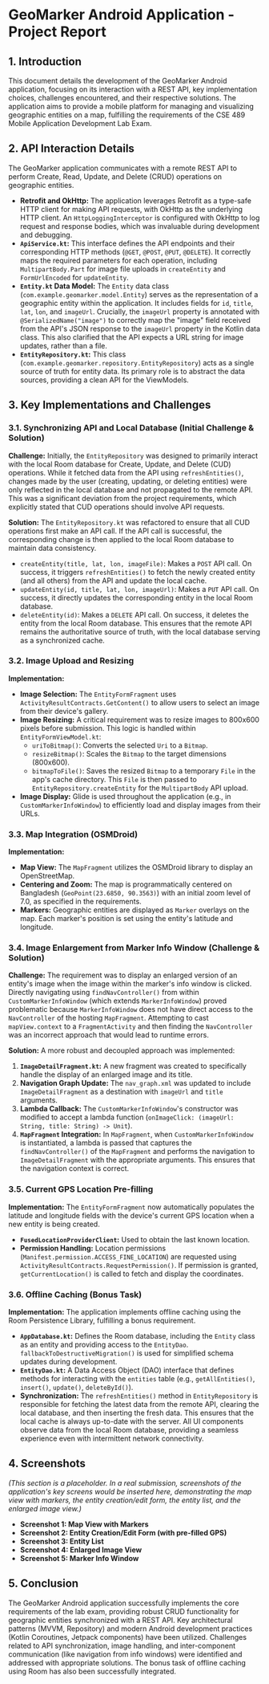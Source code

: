 # GeoMarker Android Application - Project Report

## 1. Introduction

This document details the development of the GeoMarker Android application, focusing on its interaction with a REST API, key implementation choices, challenges encountered, and their respective solutions. The application aims to provide a mobile platform for managing and visualizing geographic entities on a map, fulfilling the requirements of the CSE 489 Mobile Application Development Lab Exam.

## 2. API Interaction Details

The GeoMarker application communicates with a remote REST API to perform Create, Read, Update, and Delete (CRUD) operations on geographic entities.

*   **Retrofit and OkHttp:** The application leverages Retrofit as a type-safe HTTP client for making API requests, with OkHttp as the underlying HTTP client. An `HttpLoggingInterceptor` is configured with OkHttp to log request and response bodies, which was invaluable during development and debugging.
*   **`ApiService.kt`:** This interface defines the API endpoints and their corresponding HTTP methods (`@GET`, `@POST`, `@PUT`, `@DELETE`). It correctly maps the required parameters for each operation, including `MultipartBody.Part` for image file uploads in `createEntity` and `FormUrlEncoded` for `updateEntity`.
*   **`Entity.kt` Data Model:** The `Entity` data class (`com.example.geomarker.model.Entity`) serves as the representation of a geographic entity within the application. It includes fields for `id`, `title`, `lat`, `lon`, and `imageUrl`. Crucially, the `imageUrl` property is annotated with `@SerializedName("image")` to correctly map the "image" field received from the API's JSON response to the `imageUrl` property in the Kotlin data class. This also clarified that the API expects a URL string for image updates, rather than a file.
*   **`EntityRepository.kt`:** This class (`com.example.geomarker.repository.EntityRepository`) acts as a single source of truth for entity data. Its primary role is to abstract the data sources, providing a clean API for the ViewModels.

## 3. Key Implementations and Challenges

### 3.1. Synchronizing API and Local Database (Initial Challenge & Solution)

**Challenge:** Initially, the `EntityRepository` was designed to primarily interact with the local Room database for Create, Update, and Delete (CUD) operations. While it fetched data from the API using `refreshEntities()`, changes made by the user (creating, updating, or deleting entities) were only reflected in the local database and not propagated to the remote API. This was a significant deviation from the project requirements, which explicitly stated that CUD operations should involve API requests.

**Solution:** The `EntityRepository.kt` was refactored to ensure that all CUD operations first make an API call. If the API call is successful, the corresponding change is then applied to the local Room database to maintain data consistency.
*   `createEntity(title, lat, lon, imageFile)`: Makes a `POST` API call. On success, it triggers `refreshEntities()` to fetch the newly created entity (and all others) from the API and update the local cache.
*   `updateEntity(id, title, lat, lon, imageUrl)`: Makes a `PUT` API call. On success, it directly updates the corresponding entity in the local Room database.
*   `deleteEntity(id)`: Makes a `DELETE` API call. On success, it deletes the entity from the local Room database.
This ensures that the remote API remains the authoritative source of truth, with the local database serving as a synchronized cache.

### 3.2. Image Upload and Resizing

**Implementation:**
*   **Image Selection:** The `EntityFormFragment` uses `ActivityResultContracts.GetContent()` to allow users to select an image from their device's gallery.
*   **Image Resizing:** A critical requirement was to resize images to 800x600 pixels before submission. This logic is handled within `EntityFormViewModel.kt`:
    *   `uriToBitmap()`: Converts the selected `Uri` to a `Bitmap`.
    *   `resizeBitmap()`: Scales the `Bitmap` to the target dimensions (800x600).
    *   `bitmapToFile()`: Saves the resized `Bitmap` to a temporary `File` in the app's cache directory. This `File` is then passed to `EntityRepository.createEntity` for the `MultipartBody` API upload.
*   **Image Display:** Glide is used throughout the application (e.g., in `CustomMarkerInfoWindow`) to efficiently load and display images from their URLs.

### 3.3. Map Integration (OSMDroid)

**Implementation:**
*   **Map View:** The `MapFragment` utilizes the OSMDroid library to display an OpenStreetMap.
*   **Centering and Zoom:** The map is programmatically centered on Bangladesh (`GeoPoint(23.6850, 90.3563)`) with an initial zoom level of 7.0, as specified in the requirements.
*   **Markers:** Geographic entities are displayed as `Marker` overlays on the map. Each marker's position is set using the entity's latitude and longitude.

### 3.4. Image Enlargement from Marker Info Window (Challenge & Solution)

**Challenge:** The requirement was to display an enlarged version of an entity's image when the image within the marker's info window is clicked. Directly navigating using `findNavController()` from within `CustomMarkerInfoWindow` (which extends `MarkerInfoWindow`) proved problematic because `MarkerInfoWindow` does not have direct access to the `NavController` of the hosting `MapFragment`. Attempting to cast `mapView.context` to a `FragmentActivity` and then finding the `NavController` was an incorrect approach that would lead to runtime errors.

**Solution:** A more robust and decoupled approach was implemented:
1.  **`ImageDetailFragment.kt`:** A new fragment was created to specifically handle the display of an enlarged image and its title.
2.  **Navigation Graph Update:** The `nav_graph.xml` was updated to include `ImageDetailFragment` as a destination with `imageUrl` and `title` arguments.
3.  **Lambda Callback:** The `CustomMarkerInfoWindow`'s constructor was modified to accept a lambda function (`onImageClick: (imageUrl: String, title: String) -> Unit`).
4.  **`MapFragment` Integration:** In `MapFragment`, when `CustomMarkerInfoWindow` is instantiated, a lambda is passed that captures the `findNavController()` of the `MapFragment` and performs the navigation to `ImageDetailFragment` with the appropriate arguments. This ensures that the navigation context is correct.

### 3.5. Current GPS Location Pre-filling

**Implementation:** The `EntityFormFragment` now automatically populates the latitude and longitude fields with the device's current GPS location when a new entity is being created.
*   **`FusedLocationProviderClient`:** Used to obtain the last known location.
*   **Permission Handling:** Location permissions (`Manifest.permission.ACCESS_FINE_LOCATION`) are requested using `ActivityResultContracts.RequestPermission()`. If permission is granted, `getCurrentLocation()` is called to fetch and display the coordinates.

### 3.6. Offline Caching (Bonus Task)

**Implementation:** The application implements offline caching using the Room Persistence Library, fulfilling a bonus requirement.
*   **`AppDatabase.kt`:** Defines the Room database, including the `Entity` class as an entity and providing access to the `EntityDao`. `fallbackToDestructiveMigration()` is used for simplified schema updates during development.
*   **`EntityDao.kt`:** A Data Access Object (DAO) interface that defines methods for interacting with the `entities` table (e.g., `getAllEntities()`, `insert()`, `update()`, `deleteById()`).
*   **Synchronization:** The `refreshEntities()` method in `EntityRepository` is responsible for fetching the latest data from the remote API, clearing the local database, and then inserting the fresh data. This ensures that the local cache is always up-to-date with the server. All UI components observe data from the local Room database, providing a seamless experience even with intermittent network connectivity.

## 4. Screenshots

*(This section is a placeholder. In a real submission, screenshots of the application's key screens would be inserted here, demonstrating the map view with markers, the entity creation/edit form, the entity list, and the enlarged image view.)*

*   **Screenshot 1: Map View with Markers**
*   **Screenshot 2: Entity Creation/Edit Form (with pre-filled GPS)**
*   **Screenshot 3: Entity List**
*   **Screenshot 4: Enlarged Image View**
*   **Screenshot 5: Marker Info Window**

## 5. Conclusion

The GeoMarker Android application successfully implements the core requirements of the lab exam, providing robust CRUD functionality for geographic entities synchronized with a REST API. Key architectural patterns (MVVM, Repository) and modern Android development practices (Kotlin Coroutines, Jetpack components) have been utilized. Challenges related to API synchronization, image handling, and inter-component communication (like navigation from info windows) were identified and addressed with appropriate solutions. The bonus task of offline caching using Room has also been successfully integrated.
